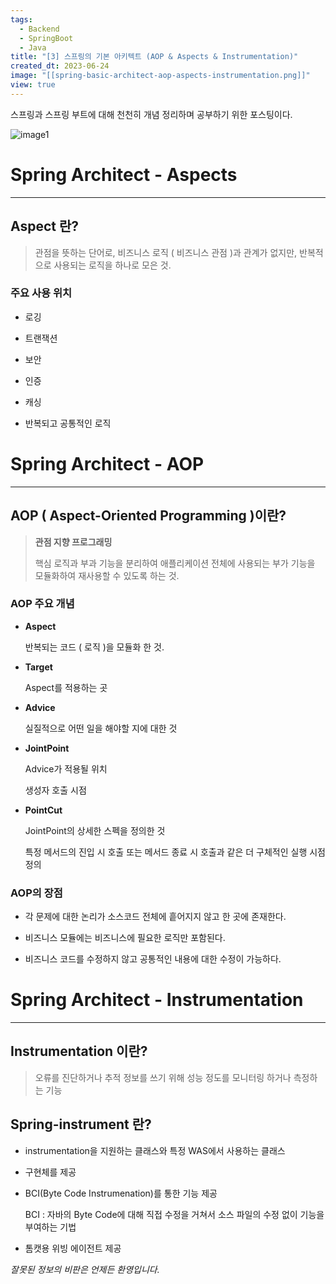 ```yaml
---
tags:
  - Backend
  - SpringBoot
  - Java
title: "[3] 스프링의 기본 아키텍트 (AOP & Aspects & Instrumentation)"
created_dt: 2023-06-24
image: "[[spring-basic-architect-aop-aspects-instrumentation.png]]"
view: true
---
```

스프링과 스프링 부트에 대해 천천히 개념 정리하며 공부하기 위한 포스팅이다.

![image1](spring-basic-architect-aop-aspects-instrumentation-1.png)

# Spring Architect - Aspects

---

## Aspect 란?

> 관점을 뜻하는 단어로, 비즈니스 로직 ( 비즈니스 관점 )과 관계가 없지만, 반복적으로 사용되는 로직을 하나로 모은 것.

### 주요 사용 위치

- 로깅
	
- 트랜잭션
	
- 보안
	
- 인증
	
- 캐싱
	
- 반복되고 공통적인 로직

# Spring Architect - AOP

---

## AOP ( Aspect-Oriented Programming )이란?

> **관점 지향 프로그래밍**
> 
> 핵심 로직과 부과 기능을 분리하여 애플리케이션 전체에 사용되는 부가 기능을 모듈화하여 재사용할 수 있도록 하는 것.

### AOP 주요 개념

- **Aspect**
	
	반복되는 코드 ( 로직 )을 모듈화 한 것.
	
- **Target**
	
	Aspect를 적용하는 곳
	
- **Advice**
	
	실질적으로 어떤 일을 해야할 지에 대한 것
	
- **JointPoint**
	
	Advice가 적용될 위치
	
	생성자 호출 시점
	
- **PointCut**
	
	JointPoint의 상세한 스펙을 정의한 것
	
	특정 메서드의 진입 시 호출 또는 메서드 종료 시 호출과 같은 더 구체적인 실행 시점 정의

### AOP의 장점

- 각 문제에 대한 논리가 소스코드 전체에 흩어지지 않고 한 곳에 존재한다.
	
- 비즈니스 모듈에는 비즈니스에 필요한 로직만 포함된다.
	
- 비즈니스 코드를 수정하지 않고 공통적인 내용에 대한 수정이 가능하다.

# Spring Architect - Instrumentation

---

## Instrumentation 이란?

> 오류를 진단하거나 추적 정보를 쓰기 위해 성능 정도를 모니터링 하거나 측정하는 기능

## Spring-instrument 란?

- instrumentation을 지원하는 클래스와 특정 WAS에서 사용하는 클래스
    
- 구현체를 제공
    
- BCI(Byte Code Instrumenation)를 통한 기능 제공
    
    BCI : 자바의 Byte Code에 대해 직접 수정을 거쳐서 소스 파일의 수정 없이 기능을 부여하는 기법
    
- 톰캣용 위빙 에이전트 제공

*잘못된 정보의 비판은 언제든 환영입니다.*